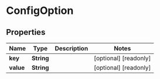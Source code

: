 

# ConfigOption

## Properties

Name | Type | Description | Notes
------------ | ------------- | ------------- | -------------
**key** | **String** |  |  [optional] [readonly]
**value** | **String** |  |  [optional] [readonly]




